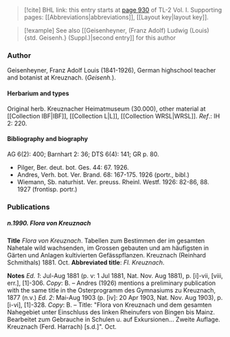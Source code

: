 > [!cite] BHL link: this entry starts at [page 930](https://www.biodiversitylibrary.org/item/103414#page/978/mode/1up) of TL-2 Vol. I.
> Supporting pages: [[Abbreviations|abbreviations]], [[Layout key|layout key]].

> [!example] See also [[Geisenheyner, (Franz Adolf) Ludwig (Louis) {std. Geisenh.} (Suppl.)|second entry]] for this author

### Author

Geisenheyner, Franz Adolf Louis (1841-1926), German highschool teacher and botanist at Kreuznach. (*Geisenh.*).

#### Herbarium and types

Original herb. Kreuznacher Heimatmuseum (30.000), other material at [[Collection IBF|IBF]], [[Collection L|L]], [[Collection WRSL|WRSL]].
*Ref*.: IH 2: 220.

#### Bibliography and biography

AG 6(2): 400; Barnhart 2: 36; DTS 6(4): 141; GR p. 80.
- Pilger, Ber. deut. bot. Ges. 44: 67. 1926.
- Andres, Verh. bot. Ver. Brand. 68: 167-175. 1926 (portr., bibl.)
- Wiemann, Sb. naturhist. Ver. preuss. Rheinl. Westf. 1926: 82-86, 88. 1927 (frontisp. portr.)

### Publications

##### n.1990. Flora von Kreuznach

**Title**
*Flora von Kreuznach*. Tabellen zum Bestimmen der im gesamten Nahetale wild wachsenden, im Grossen gebauten und am häufigsten in Gärten und Anlagen kultivierten Gefässpflanzen. Kreuznach (Reinhard Schmithals) 1881. Oct.
**Abbreviated title**: *Fl. Kreuznach*.

**Notes**
*Ed. 1*: Jul-Aug 1881 (p. v: 1 Jul 1881, Nat. Nov. Aug 1881), p. \[i\]-vii, \[viii, err.\], \[1\]-306. *Copy*: B. – Andres (1926) mentions a preliminary publication with the same title in the Osterprogramm des Gymnasiums zu Kreuznach, 1877 (n.v.)
*Ed. 2*: Mai-Aug 1903 (p. \[iv\]: 20 Apr 1903, Nat. Nov. Aug 1903), p. \[i-vi\], \[1\]-328.
*Copy*: B. – Title: "Flora von Kreuznach und dem gesamten Nahegebiet unter Einschluss des linken Rheinufers von Bingen bis Mainz. Bearbeitet zum Gebrauche in Schulen u. auf Exkursionen... Zweite Auflage. Kreuznach (Ferd. Harrach) \[s.d.\]". Oct.

